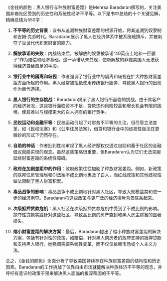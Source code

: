 《金钱的颜色：黑人银行与种族财富差距》是Mehrsa Baradaran撰写的，关注美国非裔社区受到的历史性和系统性经济不平等。以下是书中总结的十个关键见解，精确总结为550字：

1. **不平等的历史背景**：该书从追溯种族财富差距的根源开始，将其追溯到奴隶制和吉姆·克劳时代。Baradaran展示了黑人在经济体系中被系统地排斥，并被剥夺了世世代代积累财富的能力。

2. **解放承诺的失败**：内战结束后，被解放的奴隶被承诺“40英亩土地和一匹骡子”作为赔偿和经济基础。这一承诺从未兑现，使新解放的非裔美国人无法获得经济自给自足的手段。

3. **银行业中的隔离和歧视**：作者强调了银行业中的隔离和歧视在扩大种族财富差距方面所起的作用。黑人经常被拒绝使用传统银行服务，导致黑人银行的出现作为替代选择。

4. **黑人银行的生存挑战**：Baradaran揭示了黑人银行所面临的挑战。由于其客户的经济状况，这些银行面临资本不足、贷款违约风险较高和增长机会有限的困境，使其难以与规模更大的白人拥有的银行竞争。

5. **民权运动和金融平等**：民权运动引起了对财务不平等的关注，但尽管立法变革，如《民权法案》和《公平住房法案》，借贷和银行业中的歧视性做法在更微妙的形式下仍然存在。

6. **自助的神话**：作者批判性地审视了黑人经济赋权仅通过自助和基于社区的金融倡议就能实现的观念。虽然这些策略很重要，但Baradaran认为它们无法克服延续财富差距的系统性障碍。

7. **政府在加剧差距中的作用**：政府政策往往加剧了种族财富差距。例如，新政策的联邦住房管理局和GI法案不成比例地惠及了白人，而红线政策和其他歧视性做法限制了黑人财富积累。

8. **毒品战争的影响**：毒品战争不成比例地针对黑人社区，导致大规模监禁和进一步的经济剥夺。Baradaran将这些政策与更广泛的经济排斥背景联系起来。

9. **次级抵押贷款危机**：黑人社区在次级抵押贷款危机中受到了不成比例的影响。掠夺性贷款实践针对这些社区，导致高比例的房产查封和黑人房主财富的显著损失。

10. **缩小财富差距的解决方案**：最后，Baradaran提出了缩小种族财富差距的解决方案，包括有针对性的政策，如赔偿、针对黑人购房者的政府支持的抵押贷款和支持黑人银行。她强调需要系统性变革，而不仅仅依赖市场或个人主义方法。

总之，《金钱的颜色》全面分析了导致美国持续存在种族财富差距的结构性和历史因素。Baradaran的工作挑战了仅靠自由市场就能解决种族经济不平等的观念，并呼吁有意识的政策干预来解决黑人面临的根深蒂固的不平等。